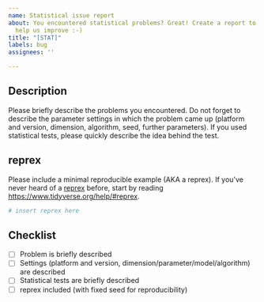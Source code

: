 ```yaml
---
name: Statistical issue report
about: You encountered statistical problems? Great! Create a report to
  help us improve :-)
title: "[STAT]"
labels: bug
assignees: ''

---
```


## Description

Please briefly describe the problems you encountered. Do not forget to describe the parameter settings in which the problem came up (platform and version, dimension, algorithm, seed, further parameters). If you used statistical tests, please quickly describe the idea behind the test.

## reprex

Please include a minimal reproducible example (AKA a reprex). If you've never heard of a [reprex](https://reprex.tidyverse.org/) before, start by reading <https://www.tidyverse.org/help/#reprex>.

```r
# insert reprex here
```


## Checklist

- [ ] Problem is briefly described
- [ ] Settings (platform and version, dimension/parameter/model/algorithm) are described
- [ ] Statistical tests are briefly described
- [ ] reprex included (with fixed seed for reproducibility)
